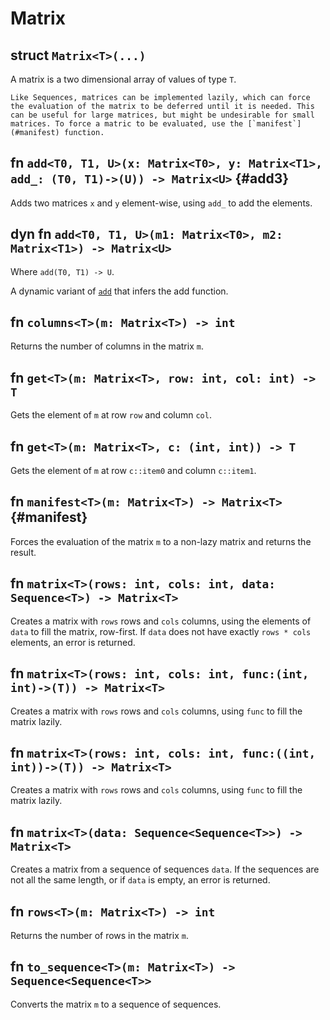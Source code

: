 # Matrix

## struct `Matrix<T>(...)`

A matrix is a two dimensional array of values of type `T`.

```admonish note
Like Sequences, matrices can be implemented lazily, which can force the evaluation of the matrix to be deferred until it is needed. This can be useful for large matrices, but might be undesirable for small matrices. To force a matric to be evaluated, use the [`manifest`](#manifest) function.
```

## fn `add<T0, T1, U>(x: Matrix<T0>, y: Matrix<T1>, add_: (T0, T1)->(U)) -> Matrix<U>`  {#add3}

Adds two matrices `x` and `y` element-wise, using `add_` to add the elements.

## dyn fn `add<T0, T1, U>(m1: Matrix<T0>, m2: Matrix<T1>) -> Matrix<U>`
Where `add(T0, T1) -> U`.

A dynamic variant of [`add`](#add3) that infers the add function.

## fn `columns<T>(m: Matrix<T>) -> int`

Returns the number of columns in the matrix `m`.

## fn `get<T>(m: Matrix<T>, row: int, col: int) -> T`

Gets the element of `m` at row `row` and column `col`.

## fn `get<T>(m: Matrix<T>, c: (int, int)) -> T`

Gets the element of `m` at row `c::item0` and column `c::item1`.

## fn `manifest<T>(m: Matrix<T>) -> Matrix<T>`  {#manifest}

Forces the evaluation of the matrix `m` to a non-lazy matrix and returns the result.

## fn `matrix<T>(rows: int, cols: int, data: Sequence<T>) -> Matrix<T>`

Creates a matrix with `rows` rows and `cols` columns, using the elements of `data` to fill the matrix, row-first. If `data` does not have exactly `rows * cols` elements, an error is returned.

## fn `matrix<T>(rows: int, cols: int, func:(int, int)->(T)) -> Matrix<T>`

Creates a matrix with `rows` rows and `cols` columns, using `func` to fill the matrix lazily.

## fn `matrix<T>(rows: int, cols: int, func:((int, int))->(T)) -> Matrix<T>`

Creates a matrix with `rows` rows and `cols` columns, using `func` to fill the matrix lazily.

## fn `matrix<T>(data: Sequence<Sequence<T>>) -> Matrix<T>`

Creates a matrix from a sequence of sequences `data`. If the sequences are not all the same length, or if `data` is empty, an error is returned.

## fn `rows<T>(m: Matrix<T>) -> int`

Returns the number of rows in the matrix `m`.

## fn `to_sequence<T>(m: Matrix<T>) -> Sequence<Sequence<T>>`

Converts the matrix `m` to a sequence of sequences.